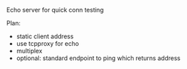 Echo server for quick conn testing

Plan:
- static client address
- use tcpproxy for echo
- multiplex
- optional: standard endpoint to ping which returns address
